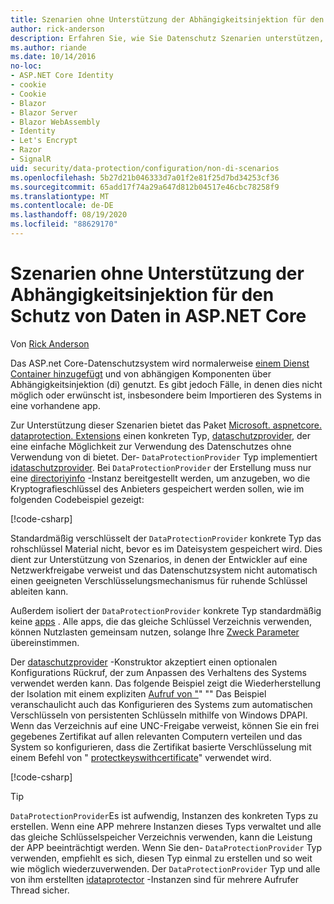 ```yaml
---
title: Szenarien ohne Unterstützung der Abhängigkeitsinjektion für den Schutz von Daten in ASP.NET Core
author: rick-anderson
description: Erfahren Sie, wie Sie Datenschutz Szenarien unterstützen, in denen Sie keinen von der Abhängigkeitsinjektion bereitgestellten Dienst verwenden oder nicht verwenden möchten.
ms.author: riande
ms.date: 10/14/2016
no-loc:
- ASP.NET Core Identity
- cookie
- Cookie
- Blazor
- Blazor Server
- Blazor WebAssembly
- Identity
- Let's Encrypt
- Razor
- SignalR
uid: security/data-protection/configuration/non-di-scenarios
ms.openlocfilehash: 5b27d21b046333d7a01f2e81f25d7bd34253cf36
ms.sourcegitcommit: 65add17f74a29a647d812b04517e46cbc78258f9
ms.translationtype: MT
ms.contentlocale: de-DE
ms.lasthandoff: 08/19/2020
ms.locfileid: "88629170"
---
```

# <a name="non-di-aware-scenarios-for-data-protection-in-aspnet-core"></a>Szenarien ohne Unterstützung der Abhängigkeitsinjektion für den Schutz von Daten in ASP.NET Core

Von [Rick Anderson](https://twitter.com/RickAndMSFT)

Das ASP.net Core-Datenschutzsystem wird normalerweise [einem Dienst Container hinzugefügt](xref:security/data-protection/consumer-apis/overview) und von abhängigen Komponenten über Abhängigkeitsinjektion (di) genutzt. Es gibt jedoch Fälle, in denen dies nicht möglich oder erwünscht ist, insbesondere beim Importieren des Systems in eine vorhandene app.

Zur Unterstützung dieser Szenarien bietet das Paket [Microsoft. aspnetcore. dataprotection. Extensions](https://www.nuget.org/packages/Microsoft.AspNetCore.DataProtection.Extensions/) einen konkreten Typ, [dataschutzprovider](/dotnet/api/Microsoft.AspNetCore.DataProtection.DataProtectionProvider), der eine einfache Möglichkeit zur Verwendung des Datenschutzes ohne Verwendung von di bietet. Der- `DataProtectionProvider` Typ implementiert [idataschutzprovider](/dotnet/api/microsoft.aspnetcore.dataprotection.idataprotectionprovider). Bei `DataProtectionProvider` der Erstellung muss nur eine [directoriyinfo](/dotnet/api/system.io.directoryinfo) -Instanz bereitgestellt werden, um anzugeben, wo die Kryptografieschlüssel des Anbieters gespeichert werden sollen, wie im folgenden Codebeispiel gezeigt:

[!code-csharp[](non-di-scenarios/_static/nodisample1.cs)]

Standardmäßig verschlüsselt der `DataProtectionProvider` konkrete Typ das rohschlüssel Material nicht, bevor es im Dateisystem gespeichert wird. Dies dient zur Unterstützung von Szenarios, in denen der Entwickler auf eine Netzwerkfreigabe verweist und das Datenschutzsystem nicht automatisch einen geeigneten Verschlüsselungsmechanismus für ruhende Schlüssel ableiten kann.

Außerdem isoliert der `DataProtectionProvider` konkrete Typ standardmäßig keine [apps](xref:security/data-protection/configuration/overview#per-application-isolation) . Alle apps, die das gleiche Schlüssel Verzeichnis verwenden, können Nutzlasten gemeinsam nutzen, solange Ihre [Zweck Parameter](xref:security/data-protection/consumer-apis/purpose-strings) übereinstimmen.

Der [dataschutzprovider](/dotnet/api/microsoft.aspnetcore.dataprotection.dataprotectionprovider) -Konstruktor akzeptiert einen optionalen Konfigurations Rückruf, der zum Anpassen des Verhaltens des Systems verwendet werden kann. Das folgende Beispiel zeigt die Wiederherstellung der Isolation mit einem expliziten [Aufruf von "](/dotnet/api/microsoft.aspnetcore.dataprotection.dataprotectionbuilderextensions.setapplicationname)" "" Das Beispiel veranschaulicht auch das Konfigurieren des Systems zum automatischen Verschlüsseln von persistenten Schlüsseln mithilfe von Windows DPAPI. Wenn das Verzeichnis auf eine UNC-Freigabe verweist, können Sie ein frei gegebenes Zertifikat auf allen relevanten Computern verteilen und das System so konfigurieren, dass die Zertifikat basierte Verschlüsselung mit einem Befehl von " [protectkeyswithcertificate](/dotnet/api/microsoft.aspnetcore.dataprotection.dataprotectionbuilderextensions.protectkeyswithcertificate)" verwendet wird.

[!code-csharp[](non-di-scenarios/_static/nodisample2.cs)]

> [!TIP]
> `DataProtectionProvider`Es ist aufwendig, Instanzen des konkreten Typs zu erstellen. Wenn eine APP mehrere Instanzen dieses Typs verwaltet und alle das gleiche Schlüsselspeicher Verzeichnis verwenden, kann die Leistung der APP beeinträchtigt werden. Wenn Sie den- `DataProtectionProvider` Typ verwenden, empfiehlt es sich, diesen Typ einmal zu erstellen und so weit wie möglich wiederzuverwenden. Der `DataProtectionProvider` Typ und alle von ihm erstellten [idataprotector](/dotnet/api/microsoft.aspnetcore.dataprotection.idataprotector) -Instanzen sind für mehrere Aufrufer Thread sicher.

